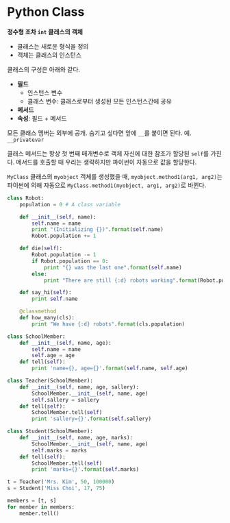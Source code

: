 # Python Class

**정수형 조차 `int` 클래스의 객체**

- 클래스는 새로운 형식을 정의
- 객체는 클래스의 인스턴스

클래스의 구성은 아래와 같다.

- **필드**
    - 인스턴스 변수
    - 클래스 변수: 클래스로부터 생성된 모든 인스턴스간에 공유
- **메서드** 
- **속성**: 필드 + 메서드

모든 클래스 멤버는 외부에 공개. 숨기고 싶다면 앞에 `__`를 붙이면 된다. 예. ``__privatevar``

클래스 메서드는 항상 첫 번째 매개변수로 객체 자신에 대한 참조가 할당된 `self`를 가진다. 메서드를 호출할 때 우리는 생략하지만 파이썬이 자동으로 값을 할당한다.

`MyClass` 클래스의 `myobject` 객체를 생성했을 때, `myobject.method1(arg1, arg2)`는 파이썬에 의해 자동으로 `MyClass.method1(myobject, arg1, arg2)`로 바뀐다.

```python
class Robot:
    population = 0 # A class variable

    def __init__(self, name):
        self.name = name
        print "(Initializing {})".format(self.name)
        Robot.population += 1

    def die(self):
        Robot.population -= 1
        if Robot.population == 0:
            print "{} was the last one".format(self.name)
        else:
            print "There are still {:d} robots working".format(Robot.population)

    def say_hi(self):
        print self.name

    @classmethod
    def how_many(cls):
        print "We have {:d} robots".format(cls.population)
```

```python
class SchoolMember:
    def __init__(self, name, age):
        self.name = name
        self.age = age
    def tell(self):
        print 'name={}, age={}'.format(self.name, self.age)

class Teacher(SchoolMember):
    def __init__(self, name, age, sallery):
        SchoolMember.__init__(self, name, age)
        self.sallery = sallery
    def tell(self):
        SchoolMember.tell(self)
        print 'sallery={}'.format(self.sallery)

class Student(SchoolMember):
    def __init__(self, name, age, marks):
        SchoolMember.__init__(self, name, age)
        self.marks = marks
    def tell(self):
        SchoolMember.tell(self)
        print 'marks={}'.format(self.marks)

t = Teacher('Mrs. Kim', 50, 100000)
s = Student('Miss Choi', 17, 75)

members = [t, s]
for member in members:
    member.tell()
```

